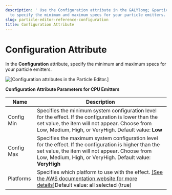 ```yaml
---
description: ' Use the Configuration attribute in the &ALYlong; &particle-editor;
  to specify the minimum and maximum specs for your particle emitters. '
slug: particle-editor-reference-configuration
title: Configuration Attribute
---
```

# Configuration Attribute<a name="particle-editor-reference-configuration"></a>

In the **Configuration** attribute, specify the minimum and maximum specs for your particle emitters\.

![\[Configuration attributes in the Particle Editor.\]](/images/userguide/particles/particle-editor-configuration.png)


**Configuration Attribute Parameters for CPU Emitters**  

| Name | Description | 
| --- | --- | 
| Config Min | Specifies the minimum system configuration level for the effect\. If the configuration is lower than the set value, the item will not appear\. Choose from Low, Medium, High, or VeryHigh\. Default value: **Low** | 
| Config Max | Specifies the maximum system configuration level for the effect\. If the configuration is higher than the set value, the item will not appear\. Choose from Low, Medium, High, or VeryHigh\. Default value: **VeryHigh**  | 
| Platforms | Specifies which platform to use with the effect\. [\[See the AWS documentation website for more details\]](http://docs.aws.amazon.com/lumberyard/latest/userguide/particle-editor-reference-configuration.html)Default value: all selected \(true\) | 
